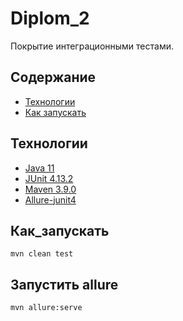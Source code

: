 # Diplom_2

Покрытие интеграционными тестами.

## Содержание

- [Технологии](#технологии)
- [Как запускать](#Как_запускать)

## Технологии

- [Java 11](https://docs.aws.amazon.com/corretto/latest/corretto-11-ug/what-is-corretto-11.html)
- [JUnit 4.13.2](https://mvnrepository.com/artifact/junit/junit/4.13.2)
- [Maven 3.9.0](https://maven.apache.org/docs/3.9.0/release-notes.html)
- [Allure-junit4](https://allurereport.org/docs/junit4/)

## Как_запускать

```
mvn clean test
```

## Запустить allure

```
mvn allure:serve
```